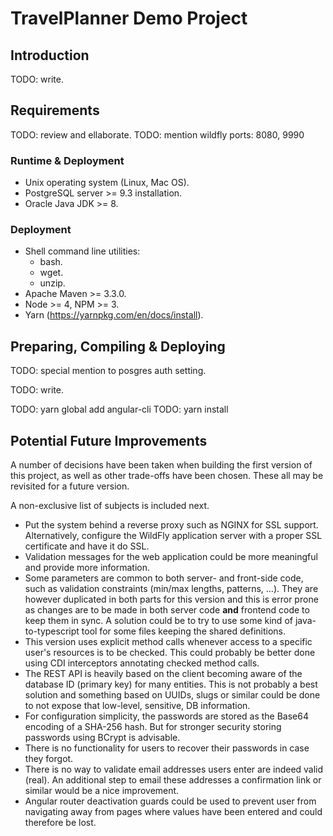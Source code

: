 # TravelPlanner Demo Project

## Introduction

TODO: write.

## Requirements

TODO: review and ellaborate.
TODO: mention wildfly ports: 8080, 9990

### Runtime & Deployment

- Unix operating system (Linux, Mac OS).
- PostgreSQL server >= 9.3 installation.
- Oracle Java JDK >= 8.

### Deployment

- Shell command line utilities:
  - bash.
  - wget.
  - unzip.
- Apache Maven >= 3.3.0.
- Node >= 4, NPM >= 3.
- Yarn (https://yarnpkg.com/en/docs/install).

## Preparing, Compiling & Deploying

TODO: special mention to posgres auth setting.

TODO: write.

TODO: yarn global add angular-cli
TODO: yarn install

## Potential Future Improvements

A number of decisions have been taken when building the first version of this project, as well as other trade-offs have been chosen. These all may be revisited for a future version.

A non-exclusive list of subjects is included next.

- Put the system behind a reverse proxy such as NGINX for SSL support. Alternatively, configure the WildFly application server with a proper SSL certificate and have it do SSL.
- Validation messages for the web application could be more meaningful and provide more information.
- Some parameters are common to both server- and front-side code, such as validation constraints (min/max lengths, patterns, ...). They are however duplicated in both parts for this version and this is error prone as changes are to be made in both server code **and** frontend code to keep them in sync. A solution could be to try to use some kind of java-to-typescript tool for some files keeping the shared definitions.
- This version uses explicit method calls whenever access to a specific user's resources is to be checked. This could probably be better done using CDI interceptors annotating checked method calls.
- The REST API is heavily based on the client becoming aware of the database ID (primary key) for many entities. This is not probably a best solution and something based on UUIDs, slugs or similar could be done to not expose that low-level, sensitive, DB information.
- For configuration simplicity, the passwords are stored as the Base64 encoding of a SHA-256 hash. But for stronger security storing passwords using BCrypt is advisable. 
- There is no functionality for users to recover their passwords in case they forgot.
- There is no way to validate email addresses users enter are indeed valid (real). An additional step to email these addresses a confirmation link or similar would be a nice improvement.
- Angular router deactivation guards could be used to prevent user from navigating away from pages where values have been entered and could therefore be lost.
